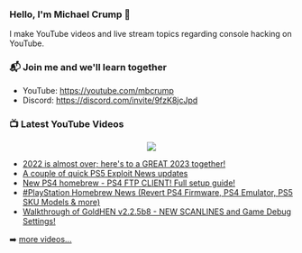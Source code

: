 ### Hello, I'm Michael Crump 👋

I make YouTube videos and live stream topics regarding console hacking on YouTube. 

### 📬 Join me and we'll learn together

- YouTube: https://youtube.com/mbcrump
- Discord: https://discord.com/invite/9fzK8jcJpd

### 📺 Latest YouTube Videos

<div align="center">

[<img src="https://img.shields.io/badge/-Subscribe-red?style=for-the-badge&logo=youtube&logoColor=white"/>](https://www.youtube.com/c/mbcrump?sub_confirmation=1)

</div>

<!-- YOUTUBE:START -->
- [2022 is almost over; here&#39;s to a GREAT 2023 together!](https://www.youtube.com/watch?v=Gk7ilxE4H2Q)
- [A couple of quick PS5 Exploit News updates](https://www.youtube.com/watch?v=4z-okqYTRU8)
- [New PS4 homebrew - PS4 FTP CLIENT! Full setup guide!](https://www.youtube.com/watch?v=QNX-7ph8N0Q)
- [#PlayStation  Homebrew News &lpar;Revert PS4 Firmware, PS4 Emulator, PS5 SKU Models &amp; more&rpar;](https://www.youtube.com/watch?v=gHifHpquN6E)
- [Walkthrough of GoldHEN v2.2.5b8 - NEW SCANLINES and Game Debug Settings!](https://www.youtube.com/watch?v=dAKcstR7ydA)
<!-- YOUTUBE:END -->

➡️ [more videos...](https://youtube.com/mbcrump)

